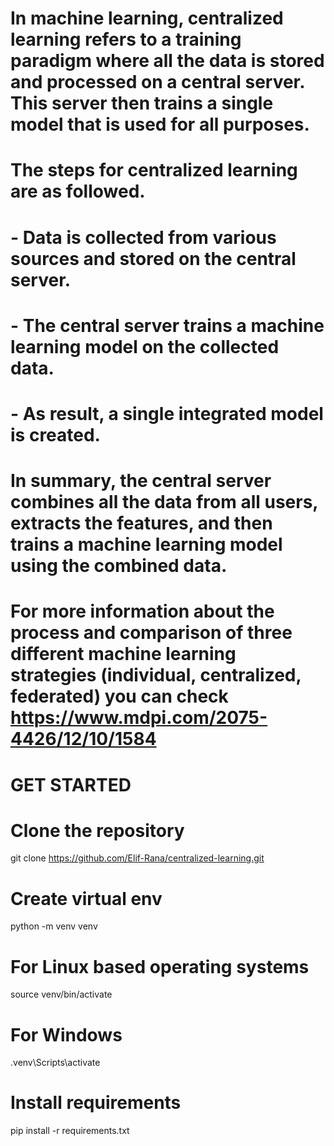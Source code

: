 # In machine learning, centralized learning refers to a training paradigm where all the data is stored and processed on a central server. This server then trains a single model that is used for all purposes.

# The steps for centralized learning are as followed.
#   - Data is collected from various sources and stored on the central server.
#   - The central server trains a machine learning model on the collected data.
#   - As result, a single integrated model is created.

# In summary, the central server combines all the data from all users, extracts the features, and then trains a machine learning model using the combined data.

# For more information about the process and comparison of three different machine learning strategies (individual, centralized, federated) you can check https://www.mdpi.com/2075-4426/12/10/1584

# GET STARTED
# Clone the repository
git clone https://github.com/Elif-Rana/centralized-learning.git

# Create virtual env
python -m venv venv
# For Linux based operating systems
source venv/bin/activate
# For Windows
.venv\Scripts\activate

# Install requirements
pip install -r requirements.txt

